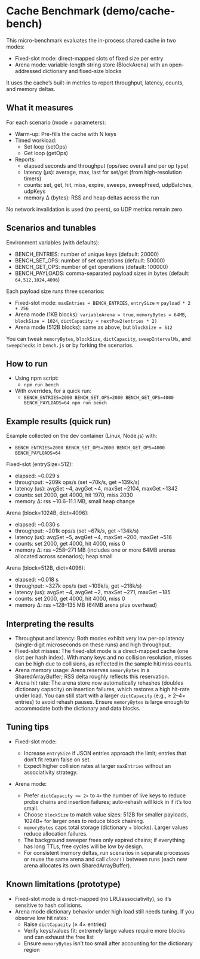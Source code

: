 # Cache Benchmark (demo/cache-bench)

This micro-benchmark evaluates the in-process shared cache in two modes:

- Fixed-slot mode: direct-mapped slots of fixed size per entry
- Arena mode: variable-length string store (BlockArena) with an open-addressed dictionary and fixed-size blocks

It uses the cache’s built-in metrics to report throughput, latency, counts, and memory deltas.

## What it measures

For each scenario (mode + parameters):
- Warm-up: Pre-fills the cache with N keys
- Timed workload:
  - Set loop (setOps)
  - Get loop (getOps)
- Reports:
  - elapsed seconds and throughput (ops/sec overall and per op type)
  - latency (µs): average, max, last for set/get (from high-resolution timers)
  - counts: set, get, hit, miss, expire, sweeps, sweepFreed, udpBatches, udpKeys
  - memory Δ (bytes): RSS and heap deltas across the run

No network invalidation is used (no peers), so UDP metrics remain zero.

## Scenarios and tunables

Environment variables (with defaults):
- BENCH_ENTRIES: number of unique keys (default: 20000)
- BENCH_SET_OPS: number of set operations (default: 50000)
- BENCH_GET_OPS: number of get operations (default: 100000)
- BENCH_PAYLOADS: comma-separated payload sizes in bytes (default: `64,512,1024,4096`)

Each payload size runs three scenarios:
- Fixed-slot mode: `maxEntries = BENCH_ENTRIES`, `entrySize` ≈ `payload * 2 + 256`
- Arena mode (1KB blocks): `variableArena = true`, `memoryBytes = 64MB`, `blockSize = 1024`, `dictCapacity ≈ nextPow2(entries * 2)`
- Arena mode (512B blocks): same as above, but `blockSize = 512`

You can tweak `memoryBytes`, `blockSize`, `dictCapacity`, `sweepIntervalMs`, and `sweepChecks` in `bench.js` or by forking the scenarios.

## How to run

- Using npm script:
  - `npm run bench`
- With overrides, for a quick run:
  - `BENCH_ENTRIES=2000 BENCH_SET_OPS=2000 BENCH_GET_OPS=4000 BENCH_PAYLOADS=64 npm run bench`

## Example results (quick run)

Example collected on the dev container (Linux, Node.js) with:
- `BENCH_ENTRIES=2000 BENCH_SET_OPS=2000 BENCH_GET_OPS=4000 BENCH_PAYLOADS=64`

Fixed-slot (entrySize=512):
- elapsed: ~0.029 s
- throughput: ~209k ops/s (set ~70k/s, get ~139k/s)
- latency (us): avgSet ~4, avgGet ~4, maxSet ~2104, maxGet ~1342
- counts: set 2000, get 4000, hit 1970, miss 2030
- memory Δ: rss ~10.6–11.1 MB, small heap change

Arena (block=1024B, dict=4096):
- elapsed: ~0.030 s
- throughput: ~201k ops/s (set ~67k/s, get ~134k/s)
- latency (us): avgSet ~5, avgGet ~4, maxSet ~200, maxGet ~516
- counts: set 2000, get 4000, hit 4000, miss 0
- memory Δ: rss ~258–271 MB (includes one or more 64MB arenas allocated across scenarios); heap small

Arena (block=512B, dict=4096):
- elapsed: ~0.018 s
- throughput: ~327k ops/s (set ~109k/s, get ~218k/s)
- latency (us): avgSet ~4, avgGet ~2, maxSet ~271, maxGet ~185
- counts: set 2000, get 4000, hit 4000, miss 0
- memory Δ: rss ~128–135 MB (64MB arena plus overhead)

## Interpreting the results

- Throughput and latency: Both modes exhibit very low per-op latency (single-digit microseconds on these runs) and high throughput.
- Fixed-slot misses: The fixed-slot mode is a direct-mapped cache (one slot per hash index). With many keys and no collision resolution, misses can be high due to collisions, as reflected in the sample hit/miss counts.
- Arena memory usage: Arena reserves `memoryBytes` in a SharedArrayBuffer; RSS delta roughly reflects this reservation.
- Arena hit rate: The arena store now automatically rehashes (doubles dictionary capacity) on insertion failures, which restores a high hit-rate under load. You can still start with a larger `dictCapacity` (e.g., ≥ 2–4× entries) to avoid rehash pauses. Ensure `memoryBytes` is large enough to accommodate both the dictionary and data blocks.

## Tuning tips

- Fixed-slot mode:
  - Increase `entrySize` if JSON entries approach the limit; entries that don’t fit return false on set.
  - Expect higher collision rates at larger `maxEntries` without an associativity strategy.

- Arena mode:
  - Prefer `dictCapacity >= 2×` to `4×` the number of live keys to reduce probe chains and insertion failures; auto-rehash will kick in if it’s too small.
  - Choose `blockSize` to match value sizes: 512B for smaller payloads, 1024B+ for larger ones to reduce block chaining.
  - `memoryBytes` caps total storage (dictionary + blocks). Larger values reduce allocation failures.
  - The background sweeper frees only expired chains; if everything has long TTLs, free cycles will be low by design.
  - For consistent memory deltas, run scenarios in separate processes or reuse the same arena and call `clear()` between runs (each new arena allocates its own SharedArrayBuffer).

## Known limitations (prototype)

- Fixed-slot mode is direct-mapped (no LRU/associativity), so it’s sensitive to hash collisions.
- Arena mode dictionary behavior under high load still needs tuning. If you observe low hit rates:
  - Raise `dictCapacity` (≥ 4× entries)
  - Verify keys/values fit: extremely large values require more blocks and can exhaust the free list
  - Ensure `memoryBytes` isn’t too small after accounting for the dictionary region
